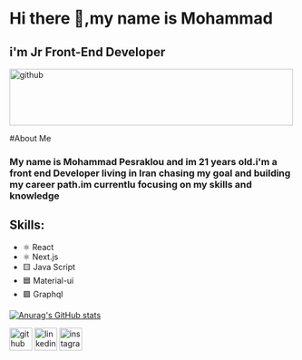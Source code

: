 # Hi there 👋,my name is Mohammad
## i'm Jr Front-End Developer

<img src='https://user-images.githubusercontent.com/102437630/212471856-ba9038ce-2f5a-4646-9658-74b857d25367.png' alt='github' height='100' width='500'>

#About Me

 ### My name is Mohammad Pesraklou and im 21 years old.i'm a front end Developer living in Iran chasing my goal and building my career path.im currentlu focusing on my skills and knowledge

## Skills: 
* ⚛️ React
* ⚛️ Next.js
* 🟨 Java Script
* 🟦 Material-ui
* 🟪 Graphql


[![Anurag's GitHub stats](https://github-readme-stats.vercel.app/api?username=mohammad-pesaraklou)](https://github.com/anuraghazra/github-readme-stats)


[<img src='https://cdn.jsdelivr.net/npm/simple-icons@3.0.1/icons/github.svg' alt='github' height='40'>](https://github.com/https://github.com/Mohammad-pesaraklou) 
[<img src='https://cdn.jsdelivr.net/npm/simple-icons@3.0.1/icons/linkedin.svg' alt='linkedin' height='40'>](https://www.linkedin.com/in/www.linkedin.com/in/mahammad-pesraklou-jfd/) 
[<img src='https://cdn.jsdelivr.net/npm/simple-icons@3.0.1/icons/instagram.svg' alt='instagram' height='40'>](https://www.instagram.com/https://www.instagram.com/._mhwmd6/)  

